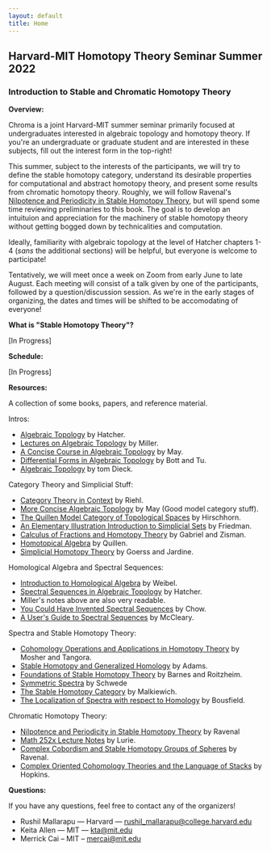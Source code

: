 ```yaml
---
layout: default
title: Home
---
```

<script type="text/javascript"
src="https://cdn.mathjax.org/mathjax/latest/MathJax.js?config=TeX-AMS-MML_HTMLorMML">
</script>

## Harvard-MIT Homotopy Theory Seminar Summer 2022

### Introduction to Stable and Chromatic Homotopy Theory

<b>Overview:</b>

Chroma is a joint Harvard-MIT summer seminar primarily focused at undergraduates interested in algebraic topology and homotopy theory. If you're an undergraduate or graduate student and are interested in these subjects, fill out the interest form in the top-right!

This summer, subject to the interests of the participants, we will try to define the stable homotopy category, understand its desirable properties for computational and abstract homotopy theory, and present some results from chromatic homotopy theory. Roughly, we will follow Ravenal's [Nilpotence and Periodicity in Stable Homotopy Theory](https://people.math.rochester.edu/faculty/doug/mybooks/nilpb2020.pdf), but will spend some time reviewing preliminaries to this book. The goal is to develop an intuituion and appreciation for the machinery of stable homotopy theory without getting bogged down by technicalities and computation.

Ideally, familiarity with algebraic topology at the level of Hatcher chapters 1-4 (_sans_ the additional sections) will be helpful, but everyone is welcome to participate!

Tentatively, we will meet once a week on Zoom from early June to late August. Each meeting will consist of a talk given by one of the participants, followed by a question/discussion session. As we're in the early stages of organizing, the dates and times will be shifted to be accomodating of everyone!

<b>What is "Stable Homotopy Theory"?</b>

\[In Progress\]

<b>Schedule:</b>

\[In Progress\]
<!-- 
| Date | Speaker | Topic |
| --------------- | --------------- | --------------- |
| June 28 | Witold Hurewicz | Counting on $$\mathbb{S}$$ | -->

<b>Resources:</b>

A collection of some books, papers, and reference material.


Intros:
* [Algebraic Topology](https://pi.math.cornell.edu/~hatcher/AT/AT.pdf) by Hatcher.
* [Lectures on Algebraic Topology](https://math.mit.edu/~hrm/papers/lectures-905-906.pdf) by Miller.
* [A Concise Course in Algebraic Topology](https://www.math.uchicago.edu/~may/CONCISE/ConciseRevised.pdf) by May.
* [Differential Forms in Algebraic Topology](
https://www.maths.ed.ac.uk/~v1ranick/papers/botttu.pdf) by Bott and Tu.
* [Algebraic Topology](https://www.maths.ed.ac.uk/~v1ranick/papers/diecktop.pdf) by tom Dieck.

Category Theory and Simplicial Stuff:
* [Category Theory in Context](https://math.jhu.edu/~eriehl/context.pdf) by Riehl.
* [More Concise Algebraic Topology](https://www.math.uchicago.edu/~may/TEAK/KateBookFinal.pdf) by May (Good model category stuff).
* [The Quillen Model Category of Topological Spaces](https://arxiv.org/pdf/1508.01942.pdf) by Hirschhorn.
* [An Elementary Illustration Introduction to Simplicial Sets](https://arxiv.org/pdf/0809.4221.pdf) by Friedman.
* [Calculus of Fractions and Homotopy Theory](https://web.math.rochester.edu/people/faculty/doug/otherpapers/GZ.pdf) by Gabriel and Zisman.
* [Homotopical Algebra](https://link.springer.com/book/10.1007/BFb0097438) by Quillen.
* [Simplicial Homotopy Theory](http://dodo.pdmi.ras.ru/~topology/books/goerss-jardine.pdf) by Goerss and Jardine.


Homological Algebra and Spectral Sequences:
* [Introduction to Homological Algebra](https://people.math.rochester.edu/faculty/doug/otherpapers/weibel-hom.pdf) by Weibel.
* [Spectral Sequences in Algebraic Topology](https://pi.math.cornell.edu/~hatcher/AT/ATch5.pdf) by Hatcher.
* Miller's notes above are also very readable.
* [You Could Have Invented Spectral Sequences](https://www.ams.org/notices/200601/fea-chow.pdf) by Chow.
* [A User's Guide to Spectral Sequences](https://www-cambridge-org.ezp-prod1.hul.harvard.edu/core/books/users-guide-to-spectral-sequences/524E3BD5DDD6D387E3C609910142F6E6) by McCleary.


Spectra and Stable Homotopy Theory:
* [Cohomology Operations and Applications in Homotopy Theory](https://www.maths.ed.ac.uk/~v1ranick/papers/moshtang.pdf) by Mosher and Tangora.
* [Stable Homotopy and Generalized Homology](https://people.math.rochester.edu/faculty/doug/otherpapers/Adams-SHGH.pdf) by Adams.
* [Foundations of Stable Homotopy Theory](https://www.cambridge.org/core/books/foundations-of-stable-homotopy-theory/791C9C413A83AD7094E055E5E818D33B) by Barnes and Roitzheim.
* [Symmetric Spectra](http://www.math.uni-bonn.de/people/schwede/SymSpec.pdf) by Schwede
* [The Stable Homotopy Category](https://people.math.binghamton.edu/malkiewich/stable.pdf) by Malkiewich.
* [The Localization of Spectra with respect to Homology](https://www.sciencedirect.com/science/article/pii/0040938379900181) by Bousfield.

Chromatic Homotopy Theory:
* [Nilpotence and Periodicity in Stable Homotopy Theory](https://people.math.rochester.edu/faculty/doug/mybooks/nilpb2020.pdf) by Ravenal
* [Math 252x Lecture Notes](https://people.math.harvard.edu/~lurie/252x.html) by Lurie.
* [Complex Cobordism and Stable Homotopy Groups of Spheres](https://people.math.rochester.edu/faculty/doug/mybooks/ravenel.pdf) by Ravenal.
* [Complex Oriented Cohomology Theories and the Language of Stacks](https://people.math.rochester.edu/faculty/doug/otherpapers/coctalos.pdf) by Hopkins.


<b>Questions:</b>

If you have any questions, feel free to contact any of the organizers!

* Rushil Mallarapu — Harvard — [rushil_mallarapu@college.harvard.edu](mailto:rushil_mallarapu@college.harvard.edu)
* Keita Allen — MIT — [kta@mit.edu](mailto:kta@mit.edu)
* Merrick Cai – MIT – [mercai@mit.edu](mailto:mercai@mit.edu)


